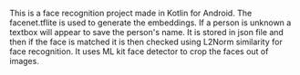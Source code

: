 This is a face recognition project made in Kotlin for Android. The facenet.tflite is used to generate the embeddings. If a person is unknown a textbox will appear to save the person's name. It is stored in json file and then if the face is matched it is then checked using L2Norm similarity for face recognition. It uses ML kit face detector to crop the faces out of images.
